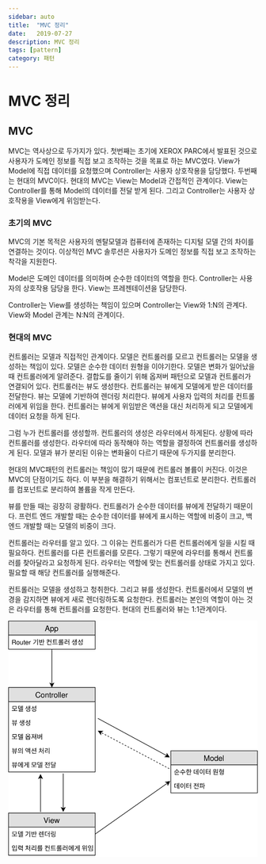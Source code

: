 ```yaml
---
sidebar: auto
title:  "MVC 정리"
date:   2019-07-27
description: MVC 정리
tags: [pattern]
category: 패턴
---
```

# MVC 정리
## MVC
MVC는 역사상으로 두가지가 있다. 첫번째는 초기에 XEROX PARC에서 발표된 것으로 사용자가 도메인 정보를 직접 보고 조작하는 것을 목표로 하는 MVC였다. View가 Model에 직접 데이터를 요청했으며 Controller는 사용자 상호작용을 담당했다. 두번째는 현대의 MVC이다. 현대의 MVC는 View는 Model과 간접적인 관계이다. View는 Controller를 통해 Model의 데이터를 전달 받게 된다. 그리고 Controller는 사용자 상호작용을 View에게 위임받는다.

### 초기의 MVC
MVC의 기본 목적은 사용자의 멘탈모델과 컴퓨터에 존재하는 디지털 모델 간의 차이를 연결하는 것이다. 이상적인 MVC 솔루션은 사용자가 도메인 정보를 직접 보고 조작하는 착각을 지원한다.

Model은 도메인 데이터를 의미하며 순수한 데이터의 역할을 한다. Controller는 사용자의 상호작용 담당을 한다. View는 프레젠테이션을 담당한다.

Controller는 View를 생성하는 책임이 있으며 Controller는 View와 1:N의 관계다. View와 Model 관계는 N:N의 관계이다.

### 현대의 MVC
컨트롤러는 모델과 직접적인 관계이다. 모델은 컨트롤러를 모르고 컨트롤러는 모델을 생성하는 책임이 있다. 모델은 순수한 데이터 원형을 이야기한다. 모델은 변화가 일어났을 때 컨트롤러에게 알려준다. 결합도를 줄이기 위해 옵져버 패턴으로 모델과 컨트롤러가 연결되어 있다. 컨트롤러는 뷰도 생성한다. 컨트롤러는 뷰에게 모델에게 받은 데이터를 전달한다. 뷰는 모델에 기반하여 렌더링 처리한다. 뷰에게 사용자 입력의 처리를 컨트롤러에게 위임을 한다. 컨트롤러는 뷰에게 위임받은 액션을 대신 처리하게 되고 모델에게 데이터 요청을 하게 된다.

그럼 누가 컨트롤러를 생성할까. 컨트롤러의 생성은 라우터에서 하게된다. 상황에 따라 컨트롤러를 생성한다. 라우터에 따라 동작해야 하는 역할을 결정하여 컨트롤러를 생성하게 된다. 모델과 뷰가 분리된 이유는 변화율이 다르기 때문에 두가지를 분리한다.

현대의 MVC패턴의 컨트롤러는 책임이 많기 때문에 컨트롤러 볼륨이 커진다. 이것은 MVC의 단점이기도 하다. 이 부분을 해결하기 위해서는 컴포넌트로 분리한다. 컨트롤러를 컴포넌트로 분리하여 볼륨을 작게 만든다.

뷰를 만들 때는 굉장히 광활하다. 컨트롤러가 순수한 데이터를 뷰에게 전달하기 때문이다. 프런트 엔드 개발할 때는 순수한 데이터를 뷰에게 표시하는 역할에 비중이 크고, 백 엔드 개발할 때는 모델의 비중이 크다.

컨트롤러는 라우터를 알고 있다. 그 이유는 컨트롤러가 다른 컨트롤러에게 일을 시킬 때 필요하다. 컨트롤러를 다른 컨트롤러를 모른다. 그렇기 때문에 라우터를 통해서 컨트롤러를 찾아달라고 요청하게 된다. 라우터는 역할에 맞는 컨트롤러를 상태로 가지고 있다. 필요할 때 해당 컨트롤러를 실행해준다.

컨트롤러는 모델을 생성하고 청취한다. 그리고 뷰를 생성한다. 컨트롤러에서 모델의 변경을 감지하면 뷰에게 새로 렌더링하도록 요청한다. 컨트롤러는 본인의 역할이 아는 것은 라우터를 통해 컨트롤러를 요청한다.
현대의 컨트롤러와 뷰는 1:1관계이다.

![](../img/pattern/mvc.svg)
